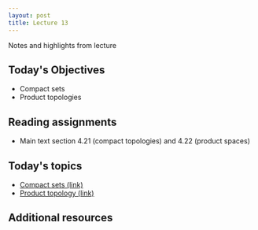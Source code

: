 ```yaml
---
layout: post
title: Lecture 13
---
```


Notes and highlights from lecture

## Today's Objectives

* Compact sets
* Product topologies

## Reading assignments

* Main text section 4.21 (compact topologies) and 4.22 (product spaces)

## Today's topics
* <a target="_parent" href="https://wcasper.github.io/math414fall2022/topics/017-compact-set.html">Compact sets (link)</a>
* <a target="_parent" href="https://wcasper.github.io/math414fall2022/topics/018-product-topology.html">Product topology (link)</a>

## Additional resources

